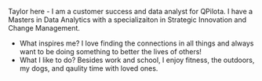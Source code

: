 Taylor here -  I am a customer success and data analyst for QPilota. 
I have a Masters in Data Analytics with a specializaiton in Strategic Innovation and Change Management. 

* What inspires me? I love finding the connections in all things and always want to be doing something to better the lives of others!
* What I like to do? Besides work and school, I enjoy fitness, the outdoors, my dogs, and qaulity time with loved ones. 
